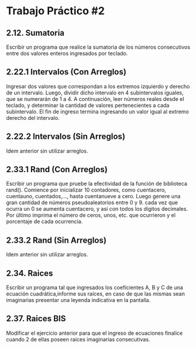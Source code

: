 # Trabajo Práctico #2

## 2.12. Sumatoria

Escribir un programa que realice la sumatoria de los números consecutivos entre dos valores enteros ingresados por teclado.
      
## 2.22.1 Intervalos (Con Arreglos)

Ingresar dos valores que correspondan a los extremos izquierdo y derecho de un intervalo. Luego, dividir dicho intervalo en 4 subintervalos iguales, que se numerarán de 1 a 4. A continuación, leer números reales desde el teclado, y determinar la cantidad de valores pertenecientes a cada subintervalo. El fin de ingreso termina ingresando un valor igual al extremo derecho del intervalo.

## 2.22.2 Intervalos (Sin Arreglos)

Idem anterior sin utilizar arreglos.

## 2.33.1 Rand (Con Arreglos)

Escribir un programa que pruebe la efectividad de la función de biblioteca rand(). Comience por inicializar 10 contadores, como cuentacero, cuentauno, cuentados,..., hasta cuentanueve a cero. Luego genere una gran cantidad de números pseudoaleatorios entre 0 y 9. cada vez que ocurra un 0 se aumenta cuentacero, y así con todos los dígitos decimales. Por último imprima el número de ceros, unos, etc. que ocurrieron y el porcentaje de cada ocurrencia.

## 2.33.2 Rand (Sin Arreglos)

Idem anterior sin utilizar arreglos.

## 2.34. Raices

Escribir un programa tal que ingresados los coeficientes A, B y C de una ecuación cuadrática,informe sus raíces, en caso de que las mismas sean imaginarias presentar una leyenda indicativa en la pantalla.

## 2.37. Raices BIS

Modificar el ejercicio anterior para que el ingreso de ecuaciones finalice cuando 2 de ellas poseen raíces imaginarias consecutivas.
